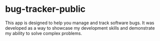 # bug-tracker-public
This app is designed to help you manage and track software bugs. It was developed as a way to showcase my development skills and demonstrate my ability to solve complex problems.
